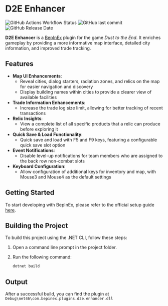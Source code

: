 # D2E Enhancer

![GitHub Actions Workflow Status](https://img.shields.io/github/actions/workflow/status/r0ute/d2e-enhancer/dotnet.yml)
![GitHub last commit](https://img.shields.io/github/last-commit/r0ute/d2e-enhancer)
![GitHub Release Date](https://img.shields.io/github/release-date/r0ute/d2e-enhancer)

**D2E Enhancer** is a [BepInEx](https://docs.bepinex.dev) plugin for the game _Dust to the End_. It enriches gameplay by providing a more informative map interface, detailed city information, and improved trade tracking.

## Features

- **Map UI Enhancements**:
  - Reveal cities, dialog starters, radiation zones, and relics on the map for easier navigation and discovery
  - Display building names within cities to provide a clearer view of available facilities
- **Trade Information Enhancements**:
  - Increase the trade log size limit, allowing for better tracking of recent transactions
- **Relic Insights**:
  - View a complete list of all specific products that a relic can produce before exploring it
- **Quick Save & Load Functionality**:
  - Quick save and load with F5 and F9 keys, featuring a configurable quick save slot option
- **Event Notifications**:
  - Disable level-up notifications for team members who are assigned to the back row non-combat slots
- **Keyboard Configuration**:
  - Allow configuration of additional keys for inventory and map, with Mouse3 and Mouse4 as the default settings

## Getting Started

To start developing with BepInEx, please refer to the official setup guide [here](https://docs.bepinex.dev/articles/dev_guide/plugin_tutorial/1_setup.html).

## Building the Project

To build this project using the .NET CLI, follow these steps:

1. Open a command line prompt in the project folder.
2. Run the following command:

   ```bash
   dotnet build
   ```

## Output

After a successful build, you can find the plugin at `Debug\net46\com.bepinex.plugins.d2e.enhancer.dll`
